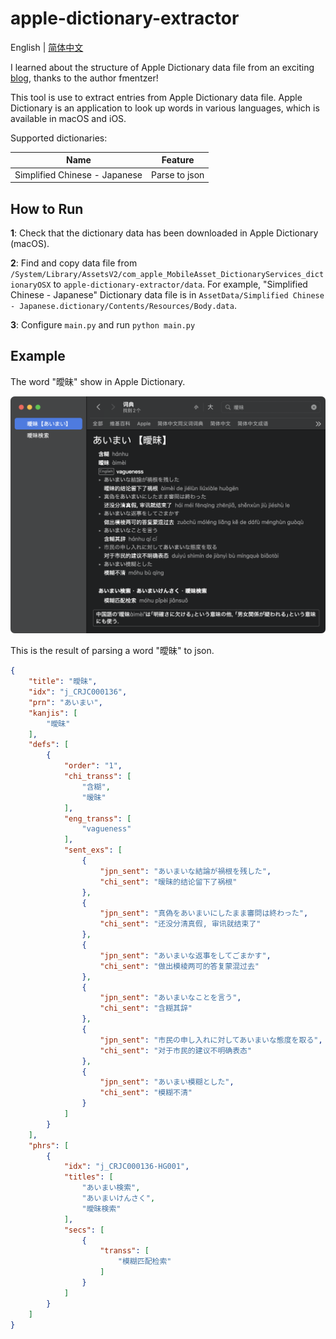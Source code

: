 # apple-dictionary-extractor

English | [简体中文](./README-zh_CN.md)

I learned about the structure of Apple Dictionary data file from an exciting [blog](https://fmentzer.github.io/posts/2020/dictionary/), thanks to the author fmentzer!

This tool is use to extract entries from Apple Dictionary data file. Apple Dictionary is an application to look up words in various languages, which is available in macOS and iOS.

Supported dictionaries:

| Name                          | Feature       |
| ----------------------------- | ------------- |
| Simplified Chinese - Japanese | Parse to json |

## How to Run

**1**: Check that the dictionary data has been downloaded in Apple Dictionary (macOS).

**2**: Find and copy data file from `/System/Library/AssetsV2/com_apple_MobileAsset_DictionaryServices_dictionaryOSX` to `apple-dictionary-extractor/data`. For example, "Simplified Chinese - Japanese" Dictionary data file is in `AssetData/Simplified Chinese - Japanese.dictionary/Contents/Resources/Body.data`.

**3**: Configure `main.py` and run `python main.py`

## Example

The word "曖昧" show in Apple Dictionary.

![](./docs/image-1.png)

This is the result of parsing a word "曖昧" to json.

```json
{
    "title": "曖昧",
    "idx": "j_CRJC000136",
    "prn": "あいまい",
    "kanjis": [
        "曖昧"
    ],
    "defs": [
        {
            "order": "1",
            "chi_transs": [
                "含糊",
                "暧昧"
            ],
            "eng_transs": [
                "vagueness"
            ],
            "sent_exs": [
                {
                    "jpn_sent": "あいまいな結論が禍根を残した",
                    "chi_sent": "暧昧的结论留下了祸根"
                },
                {
                    "jpn_sent": "真偽をあいまいにしたまま審問は終わった",
                    "chi_sent": "还没分清真假, 审讯就结束了"
                },
                {
                    "jpn_sent": "あいまいな返事をしてごまかす",
                    "chi_sent": "做出模棱两可的答复蒙混过去"
                },
                {
                    "jpn_sent": "あいまいなことを言う",
                    "chi_sent": "含糊其辞"
                },
                {
                    "jpn_sent": "市民の申し入れに対してあいまいな態度を取る",
                    "chi_sent": "对于市民的建议不明确表态"
                },
                {
                    "jpn_sent": "あいまい模糊とした",
                    "chi_sent": "模糊不清"
                }
            ]
        }
    ],
    "phrs": [
        {
            "idx": "j_CRJC000136-HG001",
            "titles": [
                "あいまい検索",
                "あいまいけんさく",
                "曖昧検索"
            ],
            "secs": [
                {
                    "transs": [
                        "模糊匹配检索"
                    ]
                }
            ]
        }
    ]
}
```

